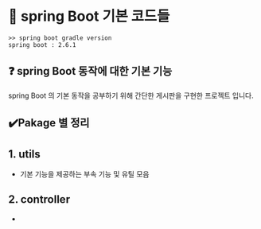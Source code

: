 # 📃 spring Boot 기본 코드들
```
>> spring boot gradle version
spring boot : 2.6.1

```
## ❓ spring Boot 동작에 대한 기본 기능
spring Boot 의 기본 동작을 공부하기 위해 간단한 게시판을 구현한 프로젝트 입니다.

## ✔️Pakage 별 정리

## 1. utils
- 기본 기능을 제공하는 부속 기능 및 유틸 모음

## 2. controller
- 